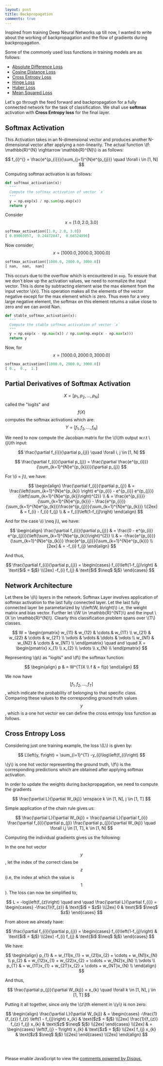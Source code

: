 ```yaml
---
layout: post
title: Backpropagation
comments: true
---
```


Inspired from training Deep Neural Networks up till now, I wanted to write about
the working of backpropagation and the flow of gradients during backpropagation.

Some of the commonly used loss functions in training models are as follows:
- [Absolute Difference Loss](https://en.wikipedia.org/wiki/Absolute_difference)
- [Cosine Distance Loss](https://en.wikipedia.org/wiki/Cosine_similarity)
- [Cross Entropy Loss](https://en.wikipedia.org/wiki/Cross_entropy)
- [Hinge Loss](https://en.wikipedia.org/wiki/Huber_loss)
- [Huber Loss](https://en.wikipedia.org/wiki/Hinge_loss)
- [Mean Squared Loss](https://en.wikipedia.org/wiki/Mean_squared_error)


Let's go through the feed forward and backpropagation for a fully connected network for the task of classification. We shall use **softmax** activation with **Cross Entropy loss** for the final layer.

## Softmax Activation
This Activation takes in an N-dimensional vector and produces another N-dimensional vector after applying a non-linearity. The actual function \\(f: \mathbb{R}^{N} \rightarrow \mathbb{R}^{N}\\) is as follows:

$$ f_{i}^{} = \frac{e^{p_{i}}}{\sum_{j=1}^{N}e^{p_{j}}} \quad \forall i \in [1, N] $$

Computing softmax activation is as follows:

```python
def softmax_activation(x):
  """
  Compute the softmax activation of vector `x`
  """
  y = np.exp(x) / np.sum(np.exp(x))
  return y
```

Consider $$x = [1.0, 2.0, 3.0]$$
```python
softmax_activation([1.0, 2.0, 3.0])
[ 0.09003057,  0.24472847,  0.66524096]
```
Now consider, $$x = [1000.0, 2000.0, 3000.0]$$
```python
softmax_activation([1000.0, 2000.0, 3000.0])
[ nan,  nan,  nan]
```
This occurs due to the overflow which is encountered in `exp`. To ensure that we don't blow up the activation values, we need to normalize the input vector. This is done by subtracting element wise the max element from the input vector \\(x\\). This operation makes all the elements of the vector negative except for the max element which is zero. Thus even for a very large negative element, the softmax on this element returns a value close to zero and we can avoid Nan.

```python
def stable_softmax_activation(x):
  """
  Compute the stable softmax activation of vector `x`
  """
  y = np.exp(x - np.max(x)) / np.sum(np.exp(x - np.max(x)))
  return y
```
Now, for $$x = [1000.0, 2000.0, 3000.0]$$
```python
softmax_activation([1000.0, 2000.0, 3000.0])
[ 0.,  0.,  1.]
```

## Partial Derivatives of Softmax Activation
$$X = [p_{1}, p_{2}, ..., p_{N}]$$ called the "logits" and $$f(X)$$ computes the softmax activations which are:
$$Y = [f_{1}, f_{2}, ..., f_{N}]$$

We need to now compute the Jacobian matrix for the \\(i\\)th output w.r.t \\(j\\)th input:

$$
\frac{\partial f_{i}}{\partial p_{j}} \quad \forall i, j \in [1, N]
$$

$$
\frac{\partial f_{i}}{\partial p_{j}} =  \frac{\partial \frac{e^{p_{i}}}{\sum_{k=1}^{N}e^{p_{k}}}}{\partial p_{j}}
$$

For \\(i = j\\), we have:

$$
\begin{align}
\frac{\partial f_{i}}{\partial p_{j}} & = \frac{\left(\sum_{k=1}^{N}e^{p_{k}} \right) e^{p_{i}} - e^{p_{i}} e^{p_{j}}}{\left(\sum_{k=1}^{N}e^{p_{k}}\right)^{2}} \\
& = \frac{e^{p_{i}}}{\sum_{k=1}^{N}e^{p_{k}}} - \frac{e^{p_{i}}}{\sum_{k=1}^{N}e^{p_{k}}}\frac{e^{p_{j}}}{\sum_{k=1}^{N}e^{p_{k}}} \\[2ex]
& = f_{i} - f_{i} f_{j} \\
& = f_{i}\left(1-f_{j}\right)
\end{align}
$$

And for the case \\(i \neq j\\), we have:

$$
\begin{align}
\frac{\partial f_{i}}{\partial p_{j}} & = \frac{0 - e^{p_{i}} e^{p_{j}}}{\left(\sum_{k=1}^{N}e^{p_{k}}\right)^{2}} \\
& = -\frac{e^{p_{i}}}{\sum_{k=1}^{N}e^{p_{k}}} \frac{e^{p_{j}}}{\sum_{k=1}^{N}e^{p_{k}}} \\[2ex]
& = -f_{i} f_{j}
\end{align}
$$

And thus,

$$
\frac{\partial f_{i}}{\partial p_{j}} =
\begin{cases}
f_{i}\left(1-f_{j}\right) & \text{$i$ = $j$} \\[2ex]
-f_{i} f_{j} & \text{$i$ $\neq$ $j$}
\end{cases}
$$

## Network Architecture
Let there be \\(l\\) layers in the network. Softmax Layer involves application of softmax activation to the last fully connected layer. Let the last fully connected layer be parametarized by \\(\left(W, b\right)\\) i.e, the weight matrix and bias vector. Further let \\(W \in \mathbb{R}^{NT}\\) and the input \\(X \in \mathbb{R}^{N}\\). Clearly this classification problem spans over \\(T\\) classes.

$$
W =
\begin{pmatrix}
w_{11} & w_{12} & \cdots & w_{1T} \\
w_{21} & w_{22} & \cdots & w_{2T} \\
\vdots & \vdots & \ddots & \vdots \\
w_{N1} & w_{N2} & \cdots & w_{NT} \\
\end{pmatrix}
\quad and \quad
X =
\begin{pmatrix}
x_{1} \\
x_{2} \\
\vdots \\
x_{N} \\
\end{pmatrix}
$$

Representing \\(p\\) as "logits" and \\(f\\) the softmax function:

$$
\begin{align}
p & = W^{T}X \\
f & = f(p)
\end{align}
$$

We now have $$[f_{1}, f_{2}, ..., f_{T}]$$, which indicate the probability of belonging to that specific class. Comparing these values to the corresponding ground truth values $$y$$, which is a one hot vector we can define the cross entropy loss function as follows.

## Cross Entropy Loss
Considering just one training example, the loss \\(L\\) is given by:

$$
L\left(y, f\right) = \sum_{i=1}^{T} -y_{i}\log\left(f_{i}\right)
$$

\\(y\\) is one hot vector representing the ground truth, \\(f\\) is the corresponding predictions which are obtained after applying softmax activation.

In order to update the weights during backpropagation, we need to compute the gradients

$$
\frac{\partial L}{\partial W_{kj}} \enspace k \in [1, N], j \in [1, T]
$$

Simple application of the chain rule gives us:

$$
\frac{\partial L}{\partial W_{kj}} = \frac{\partial L}{\partial f_{i}} \frac{\partial f_{i}}{\partial p_{j}} \frac{\partial p_{j}}{\partial W_{kj}} \quad \forall i,j \in [1, T], k \in [1, N]
$$

Computing the individual gradients gives us the following:

In the one hot vector $$y$$, let the index of the correct class be $$z$$ (i.e, the index at which the value is $$1$$). The loss can now be simplified to,

$$
L = -log\left(f_{z}\right)
\quad and \quad
\frac{\partial L}{\partial f_{i}} =
\begin{cases}
-\frac{1}{f_{z}} & \text{$i$ = $z$} \\[2ex]
0 & \text{$i$ $\neq$ $z$}
\end{cases}
$$

From above we already have:

$$
\frac{\partial f_{i}}{\partial p_{j}} =
\begin{cases}
f_{i}\left(1-f_{j}\right) & \text{$i$ = $j$} \\[2ex]
-f_{i} f_{j} & \text{$i$ $\neq$ $j$}
\end{cases}
$$

We have:

$$
\begin{align}
p_{1} & = w_{11}x_{1} + w_{21}x_{2} + \cdots + w_{N1}x_{N} \\
p_{2} & = w_{12}x_{1} + w_{22}x_{2} + \cdots + w_{N2}x_{N} \\
\vdots \\
p_{T} & = w_{1T}x_{1} + w_{2T}x_{2} + \cdots + w_{NT}x_{N} \\
\end{align}
$$

And thus,

$$
\frac{\partial p_{j}}{\partial W_{kj}} = x_{k} \quad \forall k \in [1, N], j \in [1, T]
$$

Putting it all together, since only the \\(z\\)th element in \\(y\\) is non zero:

$$
\begin{align}
\frac{\partial L}{\partial W_{kj}} & =
  \begin{cases}
    -\frac{1}{f_{z}} f_{z} \left(1 - f_{j}\right) x_{k} & \text{$z$ = $j$} \\[2ex]
    \frac{1}{f_{z}} f_{z} f_{j} x_{k} & \text{$z$ $\neq$ $j$} \\[2ex]
  \end{cases} \\[2ex]
& =
  \begin{cases}
    \left(f_{j} - 1\right) x_{k} & \text{$z$ = $j$} \\[2ex]
    f_{j} x_{k} & \text{$z$ $\neq$ $j$} \\[2ex]
  \end{cases} \\[2ex]
\end{align}
$$

<br><br>
<div id="disqus_thread"></div>
<script>
(function() {
var d = document, s = d.createElement('script');
s.src = 'https://kvmanohar22-github-io.disqus.com/embed.js';
s.setAttribute('data-timestamp', +new Date());
(d.head || d.body).appendChild(s);
})();
</script>
<noscript>Please enable JavaScript to view the <a href="https://disqus.com/?ref_noscript">comments powered by Disqus.</a></noscript>
<script src="https://cdnjs.cloudflare.com/ajax/libs/mathjax/2.7.0/MathJax.js?config=TeX-AMS-MML_HTMLorMML" type="text/javascript"></script>
